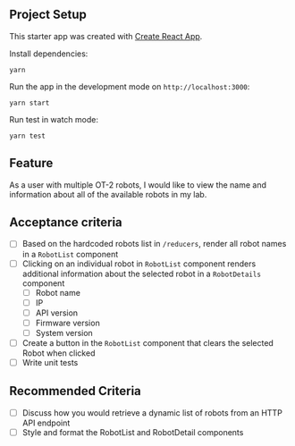 ## Project Setup

This starter app was created with [Create React App](https://github.com/facebook/create-react-app).

Install dependencies:
```
yarn
```

Run the app in the development mode on `http://localhost:3000`:
```
yarn start
```

Run test in watch mode:
```
yarn test
```

## Feature

As a user with multiple OT-2 robots, I would like to view the name and information about all of the available robots in my lab.

## Acceptance criteria

- [ ] Based on the hardcoded robots list in `/reducers`, render all robot names in a `RobotList` component
- [ ] Clicking on an individual robot in `RobotList` component renders additional information about the selected robot in a `RobotDetails` component
  - [ ] Robot name
  - [ ] IP
  - [ ] API version
  - [ ] Firmware version
  - [ ] System version
- [ ] Create a button in the `RobotList` component that clears the selected Robot when clicked  
- [ ] Write unit tests

## Recommended Criteria

- [ ] Discuss how you would retrieve a dynamic list of robots from an HTTP API endpoint
- [ ] Style and format the RobotList and RobotDetail components
